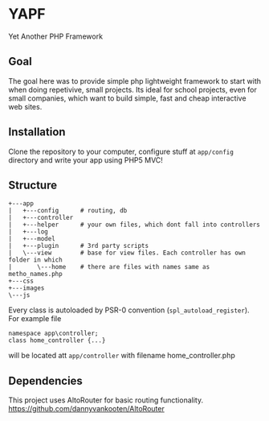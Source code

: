 # YAPF #
Yet Another PHP Framework

## Goal ##
The goal here was to provide simple php lightweight framework to start with when doing repetivive, small projects. 
Its ideal for school projects, even for small companies, which want to build simple, fast and cheap interactive web sites.

## Installation ##
Clone the repository to your computer, configure stuff at `app/config` directory and write your app using  PHP5 MVC!

## Structure ##
    +---app
    |   +---config      # routing, db 
    |   +---controller  
    |   +---helper      # your own files, which dont fall into controllers
    |   +---log         
    |   +---model 
    |   +---plugin      # 3rd party scripts
    |   \---view        # base for view files. Each controller has own folder in which 
    |       \---home    # there are files with names same as metho_names.php
    +---css
    +---images
    \---js
Every class is autoloaded by PSR-0 convention (`spl_autoload_register`). For example file
 
    namespace app\controller;
    class home_controller {...}
will be located att `app/controller` with filename home_controller.php

## Dependencies ##
This project uses AltoRouter for basic routing functionality.
https://github.com/dannyvankooten/AltoRouter